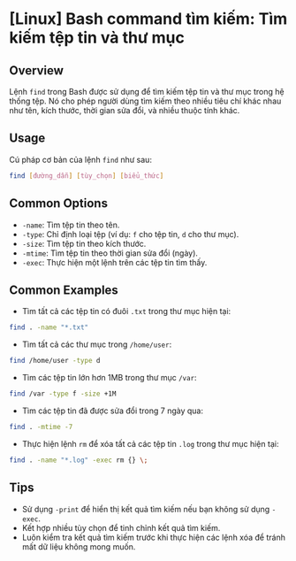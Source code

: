 # [Linux] Bash command tìm kiếm: Tìm kiếm tệp tin và thư mục

## Overview
Lệnh `find` trong Bash được sử dụng để tìm kiếm tệp tin và thư mục trong hệ thống tệp. Nó cho phép người dùng tìm kiếm theo nhiều tiêu chí khác nhau như tên, kích thước, thời gian sửa đổi, và nhiều thuộc tính khác.

## Usage
Cú pháp cơ bản của lệnh `find` như sau:

```bash
find [đường_dẫn] [tùy_chọn] [biểu_thức]
```

## Common Options
- `-name`: Tìm tệp tin theo tên.
- `-type`: Chỉ định loại tệp (ví dụ: `f` cho tệp tin, `d` cho thư mục).
- `-size`: Tìm tệp tin theo kích thước.
- `-mtime`: Tìm tệp tin theo thời gian sửa đổi (ngày).
- `-exec`: Thực hiện một lệnh trên các tệp tin tìm thấy.

## Common Examples
- Tìm tất cả các tệp tin có đuôi `.txt` trong thư mục hiện tại:

```bash
find . -name "*.txt"
```

- Tìm tất cả các thư mục trong `/home/user`:

```bash
find /home/user -type d
```

- Tìm các tệp tin lớn hơn 1MB trong thư mục `/var`:

```bash
find /var -type f -size +1M
```

- Tìm các tệp tin đã được sửa đổi trong 7 ngày qua:

```bash
find . -mtime -7
```

- Thực hiện lệnh `rm` để xóa tất cả các tệp tin `.log` trong thư mục hiện tại:

```bash
find . -name "*.log" -exec rm {} \;
```

## Tips
- Sử dụng `-print` để hiển thị kết quả tìm kiếm nếu bạn không sử dụng `-exec`.
- Kết hợp nhiều tùy chọn để tinh chỉnh kết quả tìm kiếm.
- Luôn kiểm tra kết quả tìm kiếm trước khi thực hiện các lệnh xóa để tránh mất dữ liệu không mong muốn.